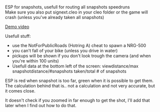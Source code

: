 ESP for snapshots, usefull for routing all snapshots speedruns  
Make sure you also put signext.cleo in your cleo folder or the game will crash (unless you've already taken all snapshots)  

[Demo video](https://youtu.be/F3fbW10hvOk)
  
Usefull stuff:
* use the NotForPublicRoads (Hotring A) cheat to spawn a NRG-500
* you can't fall of your bike (unless you drive in water)
* pickups will be shown if you don't look trough the camera (and when you're within 100 units)
* Usefull data at the bottom left of the screen: viewdistance/max snapshotdistance/#snapshots taken/total # of snapshots
  
ESP is red when snapshot is too far, green when it is possible to get them.  
The calculation behind that is.. not a calculation and not very accurate, but it comes close.  
  
It doesn't check if you zoomed in far enough to get the shot, I'll add that later when I find out how to do that.

